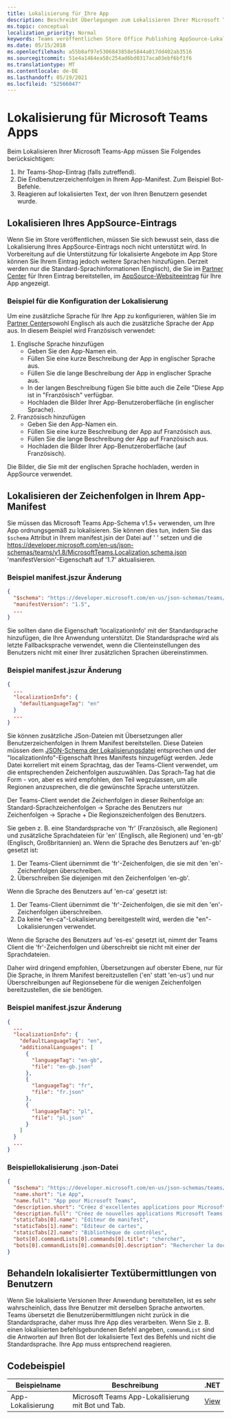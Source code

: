 ```yaml
---
title: Lokalisierung für Ihre App
description: Beschreibt Überlegungen zum Lokalisieren Ihrer Microsoft Teams-App.
ms.topic: conceptual
localization_priority: Normal
keywords: Teams veröffentlichen Store Office Publishing AppSource-Lokalisierungssprache
ms.date: 05/15/2018
ms.openlocfilehash: a55b8af97e5306843858e5844a017dd402ab3516
ms.sourcegitcommit: 51e4a1464ea58c254ad6bd0317aca03ebf6bf1f6
ms.translationtype: MT
ms.contentlocale: de-DE
ms.lasthandoff: 05/19/2021
ms.locfileid: "52566047"
---
```

# <a name="localization-for-microsoft-teams-apps"></a>Lokalisierung für Microsoft Teams Apps

Beim Lokalisieren Ihrer Microsoft Teams-App müssen Sie Folgendes berücksichtigen:

1. Ihr Teams-Shop-Eintrag (falls zutreffend).
1. Die Endbenutzerzeichenfolgen in Ihrem App-Manifest. Zum Beispiel Bot-Befehle.
1. Reagieren auf lokalisierten Text, der von Ihren Benutzern gesendet wurde.

## <a name="localizing-your-appsource-listing"></a>Lokalisieren Ihres AppSource-Eintrags

Wenn Sie im Store veröffentlichen, müssen Sie sich bewusst sein, dass die Lokalisierung Ihres AppSource-Eintrags noch nicht unterstützt wird. In Vorbereitung auf die Unterstützung für lokalisierte Angebote im App Store können Sie Ihrem Eintrag jedoch weitere Sprachen hinzufügen. Derzeit werden nur die Standard-Sprachinformationen (Englisch), die Sie im [Partner Center](/office/dev/store/submit-to-appsource-via-partner-center) für Ihren Eintrag bereitstellen, im [AppSource-Websiteeintrag](https://appsource.microsoft.com/marketplace/apps?product=office%3Bteams&page=1) für Ihre App angezeigt.

### <a name="example-of-configuring-localization"></a>Beispiel für die Konfiguration der Lokalisierung

Um eine zusätzliche Sprache für Ihre App zu konfigurieren, wählen Sie im [Partner Center](/office/dev/store/submit-to-appsource-via-partner-center)sowohl Englisch als auch die zusätzliche Sprache der App aus. In diesem Beispiel wird Französisch verwendet:

1. Englische Sprache hinzufügen
    * Geben Sie den App-Namen ein.
    * Füllen Sie eine kurze Beschreibung der App in englischer Sprache aus.
    * Füllen Sie die lange Beschreibung der App in englischer Sprache aus.
    * In der langen Beschreibung fügen Sie bitte auch die Zeile "Diese App ist in "Französisch" verfügbar.
    * Hochladen die Bilder Ihrer App-Benutzeroberfläche (in englischer Sprache).
2. Französisch hinzufügen
    * Geben Sie den App-Namen ein.
    * Füllen Sie eine kurze Beschreibung der App auf Französisch aus.
    * Füllen Sie die lange Beschreibung der App auf Französisch aus.
    * Hochladen die Bilder Ihrer App-Benutzeroberfläche (auf Französisch).

Die Bilder, die Sie mit der englischen Sprache hochladen, werden in AppSource verwendet.

## <a name="localizing-the-strings-in-your-app-manifest"></a>Lokalisieren der Zeichenfolgen in Ihrem App-Manifest

Sie müssen das Microsoft Teams App-Schema v1.5+ verwenden, um Ihre App ordnungsgemäß zu lokalisieren. Sie können dies tun, indem Sie das `$schema` Attribut in Ihrem manifest.jsin der Datei auf ' ' setzen und die https://developer.microsoft.com/en-us/json-schemas/teams/v1.8/MicrosoftTeams.Localization.schema.json 'manifestVersion'-Eigenschaft auf '1.7' aktualisieren.

### <a name="example-manifestjson-change"></a>Beispiel manifest.jszur Änderung

```json
{
  "$schema": "https://developer.microsoft.com/en-us/json-schemas/teams/v1.8/MicrosoftTeams.Localization.schema.json",
  "manifestVersion": "1.5",
  ...
}
```

Sie sollten dann die Eigenschaft 'localizationInfo' mit der Standardsprache hinzufügen, die Ihre Anwendung unterstützt. Die Standardsprache wird als letzte Fallbacksprache verwendet, wenn die Clienteinstellungen des Benutzers nicht mit einer Ihrer zusätzlichen Sprachen übereinstimmen.

### <a name="example-manifestjson-change"></a>Beispiel manifest.jszur Änderung

```json
{
  ...
  "localizationInfo": {
    "defaultLanguageTag": "en"
  }
  ...
}
```

Sie können zusätzliche JSon-Dateien mit Übersetzungen aller Benutzerzeichenfolgen in Ihrem Manifest bereitstellen. Diese Dateien müssen dem [JSON-Schema der Lokalisierungsdatei](../../resources/schema/localization-schema.md) entsprechen und der "localizationInfo"-Eigenschaft Ihres Manifests hinzugefügt werden. Jede Datei korreliert mit einem Sprachtag, das der Teams-Client verwendet, um die entsprechenden Zeichenfolgen auszuwählen. Das Sprach-Tag hat die Form <language> - <region> von, aber es wird empfohlen, den <region> Teil wegzulassen, um alle Regionen anzusprechen, die die gewünschte Sprache unterstützen.

Der Teams-Client wendet die Zeichenfolgen in dieser Reihenfolge an: Standard-Sprachzeichenfolgen -> Sprache des Benutzers nur Zeichenfolgen -> Sprache + Die Regionszeichenfolgen des Benutzers.

Sie geben z. B. eine Standardsprache von 'fr' (Französisch, alle Regionen) und zusätzliche Sprachdateien für 'en' (Englisch, alle Regionen) und 'en-gb' (Englisch, Großbritannien) an. Wenn die Sprache des Benutzers auf 'en-gb' gesetzt ist:

1. Der Teams-Client übernimmt die 'fr'-Zeichenfolgen, die sie mit den 'en'-Zeichenfolgen überschreiben.
2. Überschreiben Sie diejenigen mit den Zeichenfolgen 'en-gb'.

Wenn die Sprache des Benutzers auf 'en-ca' gesetzt ist: 

1. Der Teams-Client übernimmt die 'fr'-Zeichenfolgen, die sie mit den 'en'-Zeichenfolgen überschreiben.
2. Da keine "en-ca"-Lokalisierung bereitgestellt wird, werden die "en"-Lokalisierungen verwendet.

Wenn die Sprache des Benutzers auf 'es-es' gesetzt ist, nimmt der Teams Client die 'fr'-Zeichenfolgen und überschreibt sie nicht mit einer der Sprachdateien.

Daher wird dringend empfohlen, Übersetzungen auf oberster Ebene, nur für Die Sprache, in Ihrem Manifest bereitzustellen ('en' statt 'en-us') und nur Überschreibungen auf Regionsebene für die wenigen Zeichenfolgen bereitzustellen, die sie benötigen.

### <a name="example-manifestjson-change"></a>Beispiel manifest.jszur Änderung

```json
{
  ...
  "localizationInfo": {
    "defaultLanguageTag": "en",
    "additionalLanguages": [
      {
        "languageTag": "en-gb",
        "file": "en-gb.json"
      },
      {
        "languageTag": "fr",
        "file": "fr.json"
      },
      {
        "languageTag": "pl",
        "file": "pl.json"
      }
    ]
  }
  ...
}
```

### <a name="example-localization-json-file"></a>Beispiellokalisierung .json-Datei

```json
{
  "$schema": "https://developer.microsoft.com/en-us/json-schemas/teams/v1.8/MicrosoftTeams.Localization.schema.json",
  "name.short": "Le App",
  "name.full": "App pour Microsoft Teams",
  "description.short": "Créez d'excellentes applications pour Microsoft Teams avec App.",
  "description.full": "Créez de nouvelles applications Microsoft Teams, concevez et prévisualisez des cartes bot, et explorez la documentation avec App.",
  "staticTabs[0].name": "Editeur de manifest",
  "staticTabs[1].name": "Editeur de cartes",
  "staticTabs[2].name": "Bibliothèque de contrôles",
  "bots[0].commandLists[0].commands[0].title": "chercher",
  "bots[0].commandLists[0].commands[0].description": "Rechercher la documentation Teams pertinente"
}
```

## <a name="handling-localized-text-submissions-from-your-users"></a>Behandeln lokalisierter Textübermittlungen von Benutzern

Wenn Sie lokalisierte Versionen Ihrer Anwendung bereitstellen, ist es sehr wahrscheinlich, dass Ihre Benutzer mit derselben Sprache antworten. Teams übersetzt die Benutzerübermittlungen nicht zurück in die Standardsprache, daher muss Ihre App dies verarbeiten. Wenn Sie z. B. einen lokalisierten befehlsgebundenen Befehl angeben, `commandList` sind die Antworten auf Ihren Bot der lokalisierte Text des Befehls und nicht die Standardsprache. Ihre App muss entsprechend reagieren.

## <a name="code-sample"></a>Codebeispiel

| Beispielname | Beschreibung | .NET |
|-------------|-------------|------|
| App-Lokalisierung | Microsoft Teams App-Lokalisierung mit Bot und Tab. | [View](https://github.com/OfficeDev/Microsoft-Teams-Samples/tree/main/samples/app-localization/csharp) |


